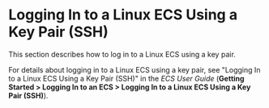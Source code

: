 # Logging In to a Linux ECS Using a Key Pair \(SSH\)<a name="EN-US_TOPIC_0125375396"></a>

This section describes how to log in to a Linux ECS using a key pair.

For details about logging in to a Linux ECS using a key pair, see "Logging In to a Linux ECS Using a Key Pair \(SSH\)" in the  _ECS User Guide_ \(**Getting Started \> Logging In to an ECS \> Logging In to a Linux ECS Using a Key Pair \(SSH\)**\).

